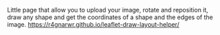 Little page that allow you to upload your image, rotate and reposition it, draw any shape and get the coordinates of a shape and the edges of the image.
https://r4gnarwr.github.io/leaflet-draw-layout-helper/
